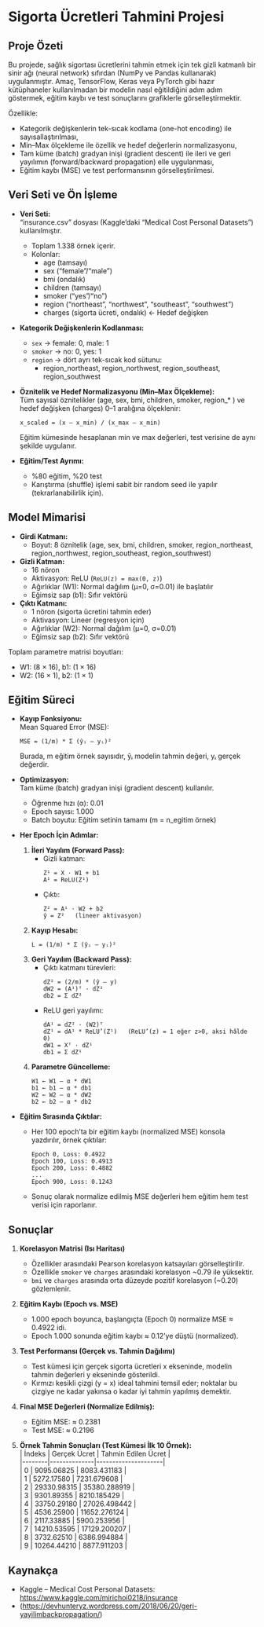 # Sigorta Ücretleri Tahmini Projesi

## Proje Özeti
Bu projede, sağlık sigortası ücretlerini tahmin etmek için tek gizli katmanlı bir sinir ağı (neural network) sıfırdan (NumPy ve Pandas kullanarak) uygulanmıştır. Amaç, TensorFlow, Keras veya PyTorch gibi hazır kütüphaneler kullanılmadan bir modelin nasıl eğitildiğini adım adım göstermek, eğitim kaybı ve test sonuçlarını grafiklerle görselleştirmektir.

Özellikle:
- Kategorik değişkenlerin tek-sıcak kodlama (one-hot encoding) ile sayısallaştırılması,
- Min–Max ölçekleme ile özellik ve hedef değerlerin normalizasyonu,
- Tam küme (batch) gradyan inişi (gradient descent) ile ileri ve geri yayılımın (forward/backward propagation) elle uygulanması,
- Eğitim kaybı (MSE) ve test performansının görselleştirilmesi.

## Veri Seti ve Ön İşleme

- **Veri Seti:**  
  “insurance.csv” dosyası (Kaggle’daki “Medical Cost Personal Datasets”) kullanılmıştır.  
  - Toplam 1.338 örnek içerir.  
  - Kolonlar:  
    - age (tamsayı)  
    - sex (“female”/“male”)  
    - bmi (ondalık)  
    - children (tamsayı)  
    - smoker (“yes”/“no”)  
    - region (“northeast”, “northwest”, “southeast”, “southwest”)  
    - charges (sigorta ücreti, ondalık) ← Hedef değişken

- **Kategorik Değişkenlerin Kodlanması:**  
  - `sex` → female: 0, male: 1  
  - `smoker` → no: 0, yes: 1  
  - `region` → dört ayrı tek-sıcak kod sütunu:  
    - region_northeast, region_northwest, region_southeast, region_southwest  

- **Öznitelik ve Hedef Normalizasyonu (Min–Max Ölçekleme):**  
  Tüm sayısal öznitelikler (age, sex, bmi, children, smoker, region_* ) ve hedef değişken (charges) 0–1 aralığına ölçeklenir:  
  ```
  x_scaled = (x – x_min) / (x_max – x_min)
  ```
  Eğitim kümesinde hesaplanan min ve max değerleri, test verisine de aynı şekilde uygulanır.

- **Eğitim/Test Ayrımı:**  
  - %80 eğitim, %20 test  
  - Karıştırma (shuffle) işlemi sabit bir random seed ile yapılır (tekrarlanabilirlik için).  

## Model Mimarisi
- **Girdi Katmanı:**  
  - Boyut: 8 öznitelik (age, sex, bmi, children, smoker, region_northeast, region_northwest, region_southeast, region_southwest)  
- **Gizli Katman:**  
  - 16 nöron  
  - Aktivasyon: ReLU (`ReLU(z) = max(0, z)`)  
  - Ağırlıklar (W1): Normal dağılım (μ=0, σ=0.01) ile başlatılır  
  - Eğimsiz sap (b1): Sıfır vektörü  
- **Çıktı Katmanı:**  
  - 1 nöron (sigorta ücretini tahmin eder)  
  - Aktivasyon: Lineer (regresyon için)  
  - Ağırlıklar (W2): Normal dağılım (μ=0, σ=0.01)  
  - Eğimsiz sap (b2): Sıfır vektörü  

Toplam parametre matrisi boyutları:  
- W1: (8 × 16), b1: (1 × 16)  
- W2: (16 × 1), b2: (1 × 1)  

## Eğitim Süreci
- **Kayıp Fonksiyonu:**  
  Mean Squared Error (MSE):  
  ```
  MSE = (1/m) * Σ (ŷᵢ – yᵢ)²
  ```
  Burada, m eğitim örnek sayısıdır, ŷᵢ modelin tahmin değeri, yᵢ gerçek değerdir.

- **Optimizasyon:**  
  Tam küme (batch) gradyan inişi (gradient descent) kullanılır.  
  - Öğrenme hızı (α): 0.01  
  - Epoch sayısı: 1.000  
  - Batch boyutu: Eğitim setinin tamamı (m = n_egitim örnek)  

- **Her Epoch İçin Adımlar:**  
  1. **İleri Yayılım (Forward Pass):**  
     - Gizli katman:  
       ```
       Z¹ = X · W1 + b1  
       A¹ = ReLU(Z¹)
       ```  
     - Çıktı:  
       ```
       Z² = A¹ · W2 + b2  
       ŷ = Z²   (lineer aktivasyon)
       ```
  2. **Kayıp Hesabı:**  
     ```
     L = (1/m) * Σ (ŷᵢ – yᵢ)²
     ```
  3. **Geri Yayılım (Backward Pass):**  
     - Çıktı katmanı türevleri:  
       ```
       dZ² = (2/m) * (ŷ – y)  
       dW2 = (A¹)ᵀ · dZ²  
       db2 = Σ dZ²  
       ```
     - ReLU geri yayılımı:  
       ```
       dA¹ = dZ² · (W2)ᵀ  
       dZ¹ = dA¹ * ReLU’(Z¹)   (ReLU’(z) = 1 eğer z>0, aksi hâlde 0)  
       dW1 = Xᵀ · dZ¹  
       db1 = Σ dZ¹  
       ```
  4. **Parametre Güncelleme:**  
     ```
     W1 ← W1 – α * dW1  
     b1 ← b1 – α * db1  
     W2 ← W2 – α * dW2  
     b2 ← b2 – α * db2  
     ```

- **Eğitim Sırasında Çıktılar:**  
  - Her 100 epoch’ta bir eğitim kaybı (normalized MSE) konsola yazdırılır, örnek çıktılar:  
    ```
    Epoch 0, Loss: 0.4922  
    Epoch 100, Loss: 0.4913  
    Epoch 200, Loss: 0.4882  
    ...  
    Epoch 900, Loss: 0.1243  
    ```
  - Sonuç olarak normalize edilmiş MSE değerleri hem eğitim hem test verisi için raporlanır.

## Sonuçlar

1. **Korelasyon Matrisi (Isı Haritası)**  
   - Özellikler arasındaki Pearson korelasyon katsayıları görselleştirilir.  
   - Özellikle `smoker` ve `charges` arasındaki korelasyon ~0.79 ile yüksektir.  
   - `bmi` ve `charges` arasında orta düzeyde pozitif korelasyon (~0.20) gözlemlenir.

2. **Eğitim Kaybı (Epoch vs. MSE)**  
   - 1.000 epoch boyunca, başlangıçta (Epoch 0) normalize MSE ≈ 0.4922 idi.  
   - Epoch 1.000 sonunda eğitim kaybı ≈ 0.12’ye düştü (normalized).  

3. **Test Performansı (Gerçek vs. Tahmin Dağılımı)**  
   - Test kümesi için gerçek sigorta ücretleri x ekseninde, modelin tahmin değerleri y ekseninde gösterildi.  
   - Kırmızı kesikli çizgi (y = x) ideal tahmini temsil eder; noktalar bu çizgiye ne kadar yakınsa o kadar iyi tahmin yapılmış demektir.

4. **Final MSE Değerleri (Normalize Edilmiş):**  
   - Eğitim MSE: ≈ 0.2381  
   - Test MSE: ≈ 0.2196  

5. **Örnek Tahmin Sonuçları (Test Kümesi İlk 10 Örnek):**  
   | İndeks | Gerçek Ücret | Tahmin Edilen Ücret |  
   |--------|--------------|---------------------|  
   | 0      | 9095.06825   | 8083.431183         |  
   | 1      | 5272.17580   | 7231.679608         |  
   | 2      | 29330.98315  | 35380.288919        |  
   | 3      | 9301.89355   | 8210.185429         |  
   | 4      | 33750.29180  | 27026.498442        |  
   | 5      | 4536.25900   | 11652.276124        |  
   | 6      | 2117.33885   | 5900.253956         |  
   | 7      | 14210.53595  | 17129.200207        |  
   | 8      | 3732.62510   | 6386.994884         |  
   | 9      | 10264.44210  | 8877.911203         |  

## Kaynakça
- Kaggle – Medical Cost Personal Datasets: https://www.kaggle.com/mirichoi0218/insurance  
- (https://devhunteryz.wordpress.com/2018/06/20/geri-yayilimbackpropagation/)
